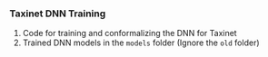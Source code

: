 ### Taxinet DNN Training
1. Code for training and conformalizing the DNN for Taxinet 
2. Trained DNN models in the `models` folder (Ignore the `old` folder)
